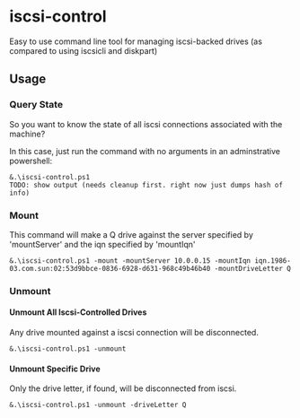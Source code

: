 iscsi-control
=============

Easy to use command line tool for managing iscsi-backed drives (as compared to using iscsicli and diskpart) 

Usage
-----

### Query State
So you want to know the state of all iscsi connections associated with the machine?  

In this case, just run the command with no arguments in an adminstrative powershell:

```
&.\iscsi-control.ps1
TODO: show output (needs cleanup first. right now just dumps hash of info)
```

### Mount

This command will make a Q drive against the server specified by 'mountServer' and the iqn specified by 'mountIqn' 
```
&.\iscsi-control.ps1 -mount -mountServer 10.0.0.15 -mountIqn iqn.1986-03.com.sun:02:53d9bbce-0836-6928-d631-968c49b46b40 -mountDriveLetter Q
```

### Unmount

#### Unmount All Iscsi-Controlled Drives

Any drive mounted against a iscsi connection will be disconnected.
```
&.\iscsi-control.ps1 -unmount
```

#### Unmount Specific Drive

Only the drive letter, if found, will be disconnected from iscsi.
```
&.\iscsi-control.ps1 -unmount -driveLetter Q
```


